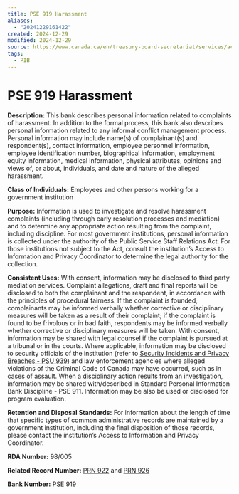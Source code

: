 ```yaml
---
title: PSE 919 Harassment
aliases:
  - "20241229161422"
created: 2024-12-29
modified: 2024-12-29
source: https://www.canada.ca/en/treasury-board-secretariat/services/access-information-privacy/access-information/info-source/standard-personal-information-banks.html
tags:
  - PIB
---
```

# PSE 919 Harassment


**Description:** This bank describes personal information related to complaints of harassment. In addition to the formal process, this bank also describes personal information related to any informal conflict management process. Personal information may include name(s) of complainant(s) and respondent(s), contact information, employee personnel information, employee identification number, biographical information, employment equity information, medical information, physical attributes, opinions and views of, or about, individuals, and date and nature of the alleged harassment.

**Class of Individuals:** Employees and other persons working for a government institution

**Purpose:** Information is used to investigate and resolve harassment complaints (including through early resolution processes and mediation) and to determine any appropriate action resulting from the complaint, including discipline. For most government institutions, personal information is collected under the authority of the Public Service Staff Relations Act. For those institutions not subject to the Act, consult the institution’s Access to Information and Privacy Coordinator to determine the legal authority for the collection.

**Consistent Uses:** With consent, information may be disclosed to third party mediation services. Complaint allegations, draft and final reports will be disclosed to both the complainant and the respondent, in accordance with the principles of procedural fairness. If the complaint is founded, complainants may be informed verbally whether corrective or disciplinary measures will be taken as a result of their complaint; if the complaint is found to be frivolous or in bad faith, respondents may be informed verbally whether corrective or disciplinary measures will be taken. With consent, information may be shared with legal counsel if the complaint is pursued at a tribunal or in the courts. Where applicable, information may be disclosed to security officials of the institution (refer to [Security Incidents and Privacy Breaches - PSU 939](https://www.canada.ca/en/treasury-board-secretariat/services/access-information-privacy/access-information/info-source/standard-personal-information-banks.html#psu939)) and law enforcement agencies where alleged violations of the Criminal Code of Canada may have occurred, such as in cases of assault. When a disciplinary action results from an investigation, information may be shared with/described in Standard Personal Information Bank Discipline - PSE 911. Information may be also be used or disclosed for program evaluation.

**Retention and Disposal Standards:** For information about the length of time that specific types of common administrative records are maintained by a government institution, including the final disposition of those records, please contact the institution’s Access to Information and Privacy Coordinator.

**RDA Number:** 98/005

**Related Record Number:** [PRN 922](https://www.canada.ca/en/treasury-board-secretariat/services/access-information-privacy/access-information/information-about-programs-information-holdings/standard-classes-records.html#prn922) and [PRN 926](https://www.canada.ca/en/treasury-board-secretariat/services/access-information-privacy/access-information/information-about-programs-information-holdings/standard-classes-records.html#prn926)

**Bank Number:** PSE 919

